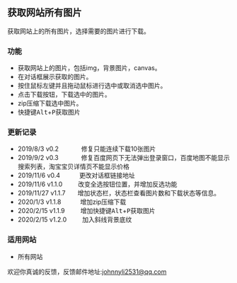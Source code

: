 ## 获取网站所有图片
获取网站上的所有图片，选择需要的图片进行下载。

### 功能
- 获取网站上的图片，包括img，背景图片，canvas。
- 在对话框展示获取的图片。
- 按住鼠标左键并且拖动鼠标进行选中或取消选中图片。
- 点击下载按钮，下载选中的图片。
- zip压缩下载选中图片。
- 快捷键<kbd>Alt</kbd>+<kbd>P</kbd>获取图片

### 更新记录
- 2019/8/3  v0.2    &nbsp;&nbsp;&nbsp;&nbsp;&nbsp;&nbsp;&nbsp;&nbsp;&nbsp;&nbsp;&nbsp;&nbsp;修复只能连续下载10张图片
- 2019/9/2  v0.3	&nbsp;&nbsp;&nbsp;&nbsp;&nbsp;&nbsp;&nbsp;&nbsp;&nbsp;&nbsp;&nbsp;&nbsp;修复百度网页下无法弹出登录窗口，百度地图不能显示搜索列表，淘宝宝贝详情页不能显示价格
- 2019/11/6 v0.4        &nbsp;&nbsp;&nbsp;&nbsp;&nbsp;&nbsp;&nbsp;&nbsp;&nbsp;&nbsp;更改对话框链接地址
- 2019/11/6 v1.1.0    &nbsp;&nbsp;&nbsp;&nbsp;&nbsp;&nbsp;&nbsp;&nbsp;改变全选按钮位置，并增加反选功能
- 2019/11/27 v1.1.7     &nbsp;&nbsp;&nbsp;&nbsp;&nbsp;&nbsp;增加状态栏，状态栏查看图片数和下载状态等信息。
- 2020/1/3   v1.1.8     &nbsp;&nbsp;&nbsp;&nbsp;&nbsp;&nbsp; &nbsp;&nbsp;&nbsp;增加zip压缩下载
- 2020/2/15  v1.1.9     &nbsp;&nbsp;&nbsp;&nbsp;&nbsp;&nbsp;&nbsp;&nbsp;增加快捷键<kbd>Alt</kbd>+<kbd>P</kbd>获取图片
- 2020/2/15  v1.2.0     &nbsp;&nbsp;&nbsp;&nbsp;&nbsp;&nbsp;&nbsp;&nbsp;加入斜线背景底纹

### 适用网站
- 所有网站

欢迎你真诚的反馈，反馈邮件地址:<johnnyli2531@qq.com>